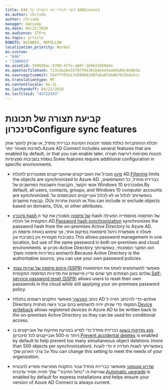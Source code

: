 ```yaml
---
title: 646 כיצד להגדיר את התצורה של AADConnect
ms.author: chrisda
author: chrisda
manager: dansimp
ms.date: 04/21/2020
ms.audience: ITPro
ms.topic: article
ROBOTS: NOINDEX, NOFOLLOW
localization_priority: Normal
ms.custom:
- "646"
- "1300023"
ms.assetid: 599698ac-6709-477a-a66f-169b3165064e
ms.openlocfilehash: 713cda26e55f07f0438cb9ebe5aa9da86c4ebb3a
ms.sourcegitcommit: 55eff703a17e500681d8fa6a87eb067019ade3cc
ms.translationtype: MT
ms.contentlocale: he-IL
ms.lasthandoff: 04/22/2020
ms.locfileid: "43722543"
---
```

# <a name="configure-sync-features"></a><span data-ttu-id="f28ba-102">קביעת תצורה של תכונות סינכרון</span><span class="sxs-lookup"><span data-stu-id="f28ba-102">Configure sync features</span></span>

<span data-ttu-id="f28ba-103">תכלת ההתחברות כוללת מספר תכונות הזמינות כברירת מחדל, או שניתן להפוך אותן לזמינות מאוחר יותר.</span><span class="sxs-lookup"><span data-stu-id="f28ba-103">Azure AD Connect includes several features that are enabled by default, or that you can enable later.</span></span> <span data-ttu-id="f28ba-104">תכונות מסוימות דורשות תצורה נוספת בסביבות ספציפיות.</span><span class="sxs-lookup"><span data-stu-id="f28ba-104">Some features require additional configuration in specific environments.</span></span>

- <span data-ttu-id="f28ba-105">[סינון](https://docs.microsoft.com/azure/active-directory/connect/active-directory-aadconnectsync-configure-filtering) מגביל את האובייקטים שהאובייקטים מסונכרנים לתכלת AD.</span><span class="sxs-lookup"><span data-stu-id="f28ba-105">[Filtering](https://docs.microsoft.com/azure/active-directory/connect/active-directory-aadconnectsync-configure-filtering) limits the objects are synchronized to Azure AD.</span></span> <span data-ttu-id="f28ba-106">כברירת מחדל, כל המשתמשים, אנשי הקשר, הקבוצות וחשבונות המחשבים של Windows 10 מסונכרנים.</span><span class="sxs-lookup"><span data-stu-id="f28ba-106">By default, all users, contacts, groups, and Windows 10 computer accounts are synchronized.</span></span> <span data-ttu-id="f28ba-107">באפשרותך לכלול או לא לכלול אובייקטים המבוססים על קבוצות מחשבים, OUs או תכונות אחרות.</span><span class="sxs-lookup"><span data-stu-id="f28ba-107">You can include or exclude objects based on domains, OUs, or other attributes.</span></span>

- <span data-ttu-id="f28ba-108">[סינכרון hash של סיסמה](https://docs.microsoft.com/azure/active-directory/connect/active-directory-aadconnectsync-implement-password-hash-synchronization) מסנכרן את קוד ה-hash של הסיסמה מהספריה הפעילה המקומית אל תכלת AD.</span><span class="sxs-lookup"><span data-stu-id="f28ba-108">[Password hash synchronization](https://docs.microsoft.com/azure/active-directory/connect/active-directory-aadconnectsync-implement-password-hash-synchronization) synchronizes the password hash from the on-premises Active Directory to Azure AD.</span></span> <span data-ttu-id="f28ba-109">פעולה זו מאפשרת ניהול סיסמאות במיקום אחד, אך שימוש באותה סיסמה הן בסביבות מקומיות והן בסביבת ענן.</span><span class="sxs-lookup"><span data-stu-id="f28ba-109">This allows password management in one location, but use of the same password in both on-premises and cloud environments.</span></span> <span data-ttu-id="f28ba-110">מכיוון ש-Active Directory הוא המקור הסמכותי, באפשרותך להשתמש במדיניות סיסמה משלך.</span><span class="sxs-lookup"><span data-stu-id="f28ba-110">Because Active Directory is the authoritative source, you can use your own password policies.</span></span>

- <span data-ttu-id="f28ba-111">[איפוס סיסמה של שירות עצמי (SSPR)](https://docs.microsoft.com/azure/active-directory/authentication/quickstart-sspr) מאפשר למשתמשים לאפס את הסיסמאות שלהם בענן הצמתים תוך שהם עדיין מיישמים את מדיניות הסיסמה המקומית.</span><span class="sxs-lookup"><span data-stu-id="f28ba-111">[Self-service password reset (SSPR)](https://docs.microsoft.com/azure/active-directory/authentication/quickstart-sspr) allows users to reset their own passwords in the cloud while still applying your on-premises password policy.</span></span>

- <span data-ttu-id="f28ba-112">כותב [המכשיר](https://docs.microsoft.com/azure/active-directory/connect/active-directory-aadconnect-feature-device-writeback) מאפשר התקנים רשומים בתכלת AD כדי להיכתב חזרה ל-active Directory המקומי כדי שניתן יהיה להשתמש בהם עבור גישה מותנית.</span><span class="sxs-lookup"><span data-stu-id="f28ba-112">[Device writeback](https://docs.microsoft.com/azure/active-directory/connect/active-directory-aadconnect-feature-device-writeback) allows registered devices in Azure AD to be written back to the on-premises Active Directory so they can be used for conditional access.</span></span>

- <span data-ttu-id="f28ba-113">[מנע מחיקות בשוגג](https://docs.microsoft.com/azure/active-directory/connect/active-directory-aadconnectsync-feature-prevent-accidental-deletes) כברירת מחדל כדי לסייע במניעת מחיקות של אובייקטים בו (יותר מ-500 אובייקטים לכל סינכרון).</span><span class="sxs-lookup"><span data-stu-id="f28ba-113">[Prevent accidental deletes](https://docs.microsoft.com/azure/active-directory/connect/active-directory-aadconnectsync-feature-prevent-accidental-deletes) is enabled by default to help prevent too many simultaneous object deletions (more than 500 objects per synchronization).</span></span> <span data-ttu-id="f28ba-114">באפשרותך לשנות הגדרה זו כדי לענות על צרכי הארגון שלך.</span><span class="sxs-lookup"><span data-stu-id="f28ba-114">You can change this setting to meet the needs of your organization.</span></span>

- <span data-ttu-id="f28ba-115">[שדרוג אוטומטי](https://docs.microsoft.com/azure/active-directory/connect/active-directory-aadconnect-feature-automatic-upgrade) מאופשר כברירת מחדל עבור התקנות מפורשת ומסייע להבטיח שגירסת ה-"כחול החיבור" שלך תהיה תמיד עדכנית.</span><span class="sxs-lookup"><span data-stu-id="f28ba-115">[Automatic upgrade](https://docs.microsoft.com/azure/active-directory/connect/active-directory-aadconnect-feature-automatic-upgrade) is enabled by default for express installations and helps ensure your version of Azure AD Connect is always current.</span></span>
